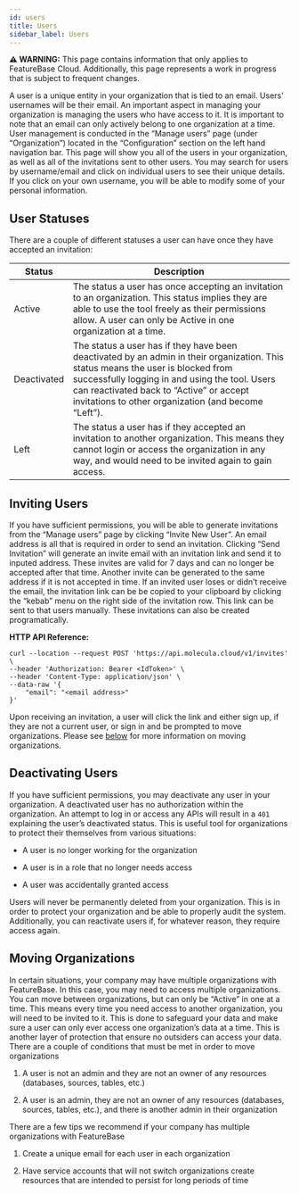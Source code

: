 ```yaml
---
id: users
title: Users
sidebar_label: Users
---
```


 **⚠ WARNING:** This page contains information that only applies to FeatureBase Cloud. Additionally, this page represents a work in progress that is subject to frequent changes. 

A user is a unique entity in your organization that is tied to an email. Users' usernames will be their email. An important aspect in managing your organization is managing the users who have access to it. It is important to note that an email can only actively belong to one organization at a time. User management is conducted in the “Manage users” page (under “Organization”) located in the “Configuration” section on the left hand navigation bar. This page will show you all of the users in your organization, as well as all of the invitations sent to other users. You may search for users by username/email and click on individual users to see their unique details. If you click on your own username, you will be able to modify some of your personal information.

## User Statuses
There are a couple of different statuses a user can have once they have accepted an invitation:

|Status | Description  |
| --- | ----------- |
|Active           |  The status a user has once accepting an invitation to an organization. This status implies they are able to use the tool freely as their permissions allow. A user can only be Active in one organization at a time. |
|Deactivated           |  The status a user has if they have been deactivated by an admin in their organization. This status means the user is blocked from successfully logging in and using the tool. Users can reactivated back to “Active” or accept invitations to other organization (and become “Left”). |
|Left           |  The status a user has if they accepted an invitation to another organization. This means they cannot login or access the organization in any way, and would need to be invited again to gain access. |

## Inviting Users
If you have sufficient permissions, you will  be able to generate invitations from the “Manage users” page by clicking “Invite New User”. An email address is all that is required in order to send an invitation. Clicking “Send Invitation” will generate an invite email with an invitation link and send it to inputed address. These invites are valid for 7 days and can no longer be accepted after that time. Another invite can be generated to the same address if it is not accepted in time. If an invited user loses or didn’t receive the email, the invitation link can be be copied to your clipboard by clicking the “kebab” menu on the right side of the invitation row. This link can be sent to that users manually. These invitations can also be created programatically.

**HTTP API Reference:**
```shell
curl --location --request POST 'https://api.molecula.cloud/v1/invites' \
--header 'Authorization: Bearer <IdToken>' \
--header 'Content-Type: application/json' \
--data-raw '{
    "email": "<email address>"
}'
```

Upon receiving an invitation, a user will click the link and either sign up, if they are not a current user, or sign in and be prompted to move organizations. Please see [below](/administration/cloud/users#moving-organizations) for more information on moving organizations.

## Deactivating Users

If you have sufficient permissions, you may deactivate any user in your organization. A deactivated user has no authorization within the organization. An attempt to log in or access any APIs will result in a `401` explaining the user’s deactivated status. This is useful tool for organizations to protect their themselves from various situations:

- A user is no longer working for the organization

- A user is in a role that no longer needs access

- A user was accidentally granted access

Users will never be permanently deleted from your organization. This is in order to protect your organization and be able to properly audit the system. Additionally, you can reactivate users if, for whatever reason, they require access again.

## Moving Organizations

In certain situations, your company may have multiple organizations with FeatureBase. In this case, you may need to access multiple organizations. You can move between organizations, but can only be “Active” in one at a time. This means every time you need access to another organization, you will need to be invited to it. This is done to safeguard your data and make sure a user can only ever access one organization’s data at a time. This is another layer of protection that ensure no outsiders can access your data. There are a couple of conditions that must be met in order to move organizations

1. A user is not an admin and they are not an owner of any resources (databases, sources, tables, etc.)

2. A user is an admin, they are not an owner of any resources (databases, sources, tables, etc.), and there is another admin in their organization

There are a few tips we recommend if your company has multiple organizations with FeatureBase

1. Create a unique email for each user in each organization

2. Have service accounts that will not switch organizations create resources that are intended to persist for long periods of time
